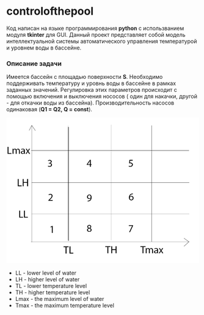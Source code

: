 # controlofthepool
Код написан на языке программирования **python** с использванием модуля **tkinter** для GUI.
Данный проект представляет собой модель интеллектуальной системы автоматического управления температурой и уровнем воды в бассейне.

### Описание задачи
Имеется бассейн с площадью поверхности **S**. Необходимо поддерживать температуру и уровнь воды в бассейне в рамках заданных значений. Регулировка этих параметров происходит с помощью включения и выключения нососов ( один для накачки, другой - для откачки воды из бассейна). Производительность насосов одинаковая (**Q1 = Q2, Q = const**).


![zones of pool](https://github.com/viramayne/controlofthepool/blob/master/zonesofpool.png)
* LL - lower level of water
* LH - higher level of water
* TL - lower temperature level
* TH - higher temperature level
* Lmax - the maximum level of water
* Tmax - the maximum temperature level
